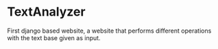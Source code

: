 # TextAnalyzer
First django based website, a website that performs different operations with the text base given as input.
